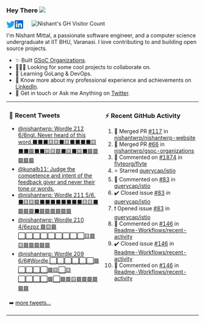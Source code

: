 ### Hey There <img src="https://media.giphy.com/media/hvRJCLFzcasrR4ia7z/giphy.gif" width="25px">
<a href="https://urls.nishantwrp.com/twitter-github" target="_blank">
  <img align="left" alt="Nishant's Twitter" width="22px" src="./assets/twitter.svg" />
</a>
<a href="https://urls.nishantwrp.com/linkedin-github" target="_blank">
  <img align="left" alt="Nishant's LinkedIn" width="22px" src="./assets/linkedin.svg" />
</a>
<a href="https://urls.nishantwrp.com/site-github" target="_blank">
  <img align="left" alt="Nishant's Site" width="22px" src="./assets/globe.svg" />
</a>
<img src="https://komarev.com/ghpvc/?username=nishantwrp" alt="Nishant's GH Visitor Count" />

I'm Nishant Mittal, a passionate software engineer, and a computer science undergraduate at IIT BHU, Varanasi. I love contributing to and building open source projects.

- ✨ Built [GSoC Organizations](https://www.gsocorganizations.dev/).
- 👨🏽‍💻 Looking for some cool projects to collaborate on.
- 🌱 Learning GoLang & DevOps.
- 🚀 Know more about my professional experience and achievements on [LinkedIn](https://urls.nishantwrp.com/linkedin-github).
- 💬 Get in touch or Ask me Anything on [Twitter](https://urls.nishantwrp.com/twitter-github).

<table><tr>
<td valign="top" width="50%">

### 📱 Recent Tweets
<!-- TWITTER:START -->
- [@nishantwrp: Wordle 212 6/6ngl. Never heard of this word.⬛⬛⬛🟨🟨⬛🟨⬛⬛⬛⬛🟨⬛⬛🟩⬛⬛🟨🟨🟩⬛🟨⬛🟨⬛🟩🟩🟩🟩🟩](https://rss.app/articles/cb4e791f6f6d729c074351566bd3a7c508111d6e1136a1e9c3ec930d979628d4f61eb1492ac7df6cfba0627ddf14089164d061e0c511731c83)
- [@kunalb11: Judge the competence and intent of the feedback giver and never their tone or words.](https://rss.app/articles/cb4e791f6f6d729c074351566bd3a7c508111d6e142abce0cee0d64bca9573c6f60ab61368dcd66af5a66975da1d0d9064d260e6c1117c)
- [@nishantwrp: Wordle 211 5/6. ⬛🟨🟨🟩⬛⬛⬛⬛⬛⬛⬛⬛🟨🟨⬛🟩🟩🟩⬛🟩🟩🟩🟩🟩🟩](https://rss.app/articles/cb4e791f6f6d729c074351566bd3a7c508111d6e1136a1e9c3ec930d979628d4f61eb1492ac7df6cfba06e7bde120c9360dc6fe5c01a7f1c8b)
- [@nishantwrp: Wordle 210 4/6ezpz 🟩🟨🟩⬜⬜⬜⬜⬜⬜⬜⬜⬜🟨🟩🟨🟩🟩🟩🟩🟩](https://rss.app/articles/cb4e791f6f6d729c074351566bd3a7c508111d6e1136a1e9c3ec930d979628d4f61eb1492ac7df6cfba0687bdc120f9566d060e3c31373108a)
- [@nishantwrp: Wordle 209 6/6#Wordle ⬜⬜⬜⬜⬜⬜🟩⬜⬜⬜⬜🟩🟨⬜🟨⬜⬜⬜⬜🟩⬜🟩🟩🟨🟩🟩🟩🟩🟩🟩](https://rss.app/articles/cb4e791f6f6d729c074351566bd3a7c508111d6e1136a1e9c3ec930d979628d4f61eb1492ac7df6cfba3637dda1c079269dc60e9c1177c158d)
<!-- TWITTER:END -->
➡️ [more tweets...](https://twitter.com/nishantwrp)

</td>
<td valign="top" width="50%">

### ⚡ Recent GitHub Activity
<!--RECENT_ACTIVITY:start-->
1. 🎉 Merged PR [#117](https://github.com/nishantwrp/nishantwrp-website/pull/117) in [nishantwrp/nishantwrp-website](https://github.com/nishantwrp/nishantwrp-website)
2. 🎉 Merged PR [#66](https://github.com/nishantwrp/gsoc-organizations/pull/66) in [nishantwrp/gsoc-organizations](https://github.com/nishantwrp/gsoc-organizations)
3. 💬 Commented on [#1874](https://github.com/flyteorg/flyte/issues/1874#issuecomment-1008259267) in [flyteorg/flyte](https://github.com/flyteorg/flyte)
4. ⭐ Starred [querycap/istio](https://github.com/querycap/istio)
5. 💬 Commented on [#83](https://github.com/querycap/istio/issues/83#issuecomment-1008155316) in [querycap/istio](https://github.com/querycap/istio)
6. ✔️ Closed issue [#83](https://github.com/querycap/istio/issues/83) in [querycap/istio](https://github.com/querycap/istio)
7. ❗️ Opened issue [#83](https://github.com/querycap/istio/issues/83) in [querycap/istio](https://github.com/querycap/istio)
8. 💬 Commented on [#146](https://github.com/Readme-Workflows/recent-activity/issues/146#issuecomment-1008008884) in [Readme-Workflows/recent-activity](https://github.com/Readme-Workflows/recent-activity)
9. ✔️ Closed issue [#146](https://github.com/Readme-Workflows/recent-activity/issues/146) in [Readme-Workflows/recent-activity](https://github.com/Readme-Workflows/recent-activity)
10. 💬 Commented on [#146](https://github.com/Readme-Workflows/recent-activity/issues/146#issuecomment-1007922137) in [Readme-Workflows/recent-activity](https://github.com/Readme-Workflows/recent-activity)
<!--RECENT_ACTIVITY:end-->

</td>
</tr></table>
